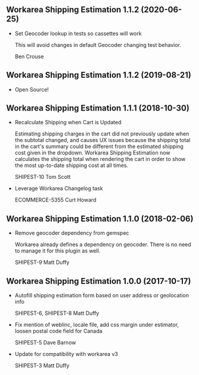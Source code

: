 Workarea Shipping Estimation 1.1.2 (2020-06-25)
--------------------------------------------------------------------------------

*   Set Geocoder lookup in tests so cassettes will work

    This will avoid changes in default Geocoder changing test behavior.

    Ben Crouse



Workarea Shipping Estimation 1.1.2 (2019-08-21)
--------------------------------------------------------------------------------

*   Open Source!



Workarea Shipping Estimation 1.1.1 (2018-10-30)
--------------------------------------------------------------------------------

*   Recalculate Shipping when Cart is Updated

    Estimating shipping charges in the cart did not previously update when
    the subtotal changed, and causes UX issues because the shipping total in
    the cart's summary could be different from the estimated shipping cost
    given in the dropdown. Workarea Shipping Estimation now calculates the
    shipping total when rendering the cart in order to show the most
    up-to-date shipping cost at all times.

    SHIPEST-10
    Tom Scott

*   Leverage Workarea Changelog task

    ECOMMERCE-5355
    Curt Howard



Workarea Shipping Estimation 1.1.0 (2018-02-06)
--------------------------------------------------------------------------------

*   Remove geocoder dependency from gemspec

    Workarea already defines a dependency on geocoder. There is no need
    to manage it for this plugin as well.

    SHIPEST-9
    Matt Duffy


Workarea Shipping Estimation 1.0.0 (2017-10-17)
--------------------------------------------------------------------------------

*   Autofill shipping estimation form based on user address or geolocation info

    SHIPEST-6, SHIPEST-8
    Matt Duffy

*   Fix mention of weblinc, locale file, add css margin under estimator, loosen postal code field for Canada

    SHIPEST-5
    Dave Barnow

*   Update for compatibility with workarea v3

    SHIPEST-3
    Matt Duffy
